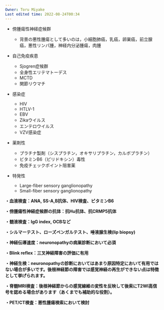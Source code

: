 ```yaml
---
Owner: Toru Miyake
Last edited time: 2022-08-24T00:34
---
```

  

- 傍腫瘍性神経症候群
    - 背景の悪性腫瘍として多いのは，小細胞肺癌，乳癌，卵巣癌，前立腺癌，悪性リンパ腫，神経内分泌腫瘍，肉腫
- 自己免疫疾患
    - Sjogren症候群
    - 全身性エリテマトーデス
    - MCTD
    - 関節リウマチ
- 感染症
    - HIV
    - HTLV-1
    - EBV
    - Zikaウイルス
    - エンテロウイルス
    - VZV感染症
- 薬剤性
    - プラチナ製剤（シスプラチン，オキサリプラチン，カルボプラチン）
    - ビタミンB6（ピリドキシン）毒性
    - 免疫チェックポイント阻害薬
- 特発性
    
    - Large-fiber sensory ganglionopathy
    - Small-fiber sensory ganglionopathy
    
      
    

  

**・血液検査：ANA, SS-A,B抗体、HIV検査、ビタミンB6**

**・傍腫瘍性神経症候群の抗体：抗Hu抗体、抗CRMP5抗体**

**・髄液検査：IgG index, OCBなど**

**・シルマーテスト、ローズベンガルテスト、唾液腺生検(lip biopsy)**

**・神経伝導速度：neuronopathyの病巣診断において必須**

**・Blink reflex：三叉神経障害の評価に有用**

**・神経生検：neuronopathyの診断においてはあまり原因特定において有用ではない場合が多いです。後根神経節の障害では感覚神経の再生ができない点は特徴として挙げられます。**

**・脊髄MRI検査：後根神経節からの感覚線維の変性を反映して後索にT2WI高信号を認める場合があります（あくまでも補助的な役割）。**

**・PET/CT検査：悪性腫瘍検索において検討**